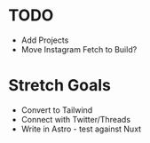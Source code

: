 # TODO
- Add Projects
- Move Instagram Fetch to Build?


# Stretch Goals
- Convert to Tailwind
- Connect with Twitter/Threads
- Write in Astro - test against Nuxt